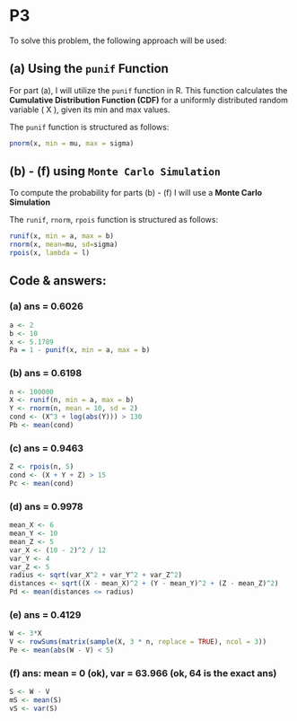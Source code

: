 # P3

To solve this problem, the following approach will be used:

## (a) Using the `punif` Function

For part (a), I will utilize the `punif` function in R. This function calculates the **Cumulative Distribution Function (CDF)** for a uniformly distributed random variable \( X \), given its min and max values.

The `punif` function is structured as follows:

```R
pnorm(x, min = mu, max = sigma)
```
## (b) - (f) using `Monte Carlo Simulation`

To compute the probability for parts (b) - (f) I will use a **Monte Carlo Simulation**

The `runif`, `rnorm`, `rpois` function is structured as follows:

```R
runif(x, min = a, max = b)
rnorm(x, mean=mu, sd=sigma)
rpois(x, lambda = l)
```

## Code & answers:

### (a) ans = 0.6026
```R
a <- 2
b <- 10
x <- 5.1789 
Pa = 1 - punif(x, min = a, max = b)
```

### (b) ans = 0.6198
```R
n <- 100000
X <- runif(n, min = a, max = b)
Y <- rnorm(n, mean = 10, sd = 2)
cond <- (X^3 + log(abs(Y))) > 130
Pb <- mean(cond)
```

### (c) ans = 0.9463
```R
Z <- rpois(n, 5)
cond <- (X + Y + Z) > 15
Pc <- mean(cond)
```

### (d) ans = 0.9978
```R
mean_X <- 6
mean_Y <- 10
mean_Z <- 5
var_X <- (10 - 2)^2 / 12
var_Y <- 4
var_Z <- 5
radius <- sqrt(var_X^2 + var_Y^2 + var_Z^2)
distances <- sqrt((X - mean_X)^2 + (Y - mean_Y)^2 + (Z - mean_Z)^2)
Pd <- mean(distances <= radius)
```

### (e) ans = 0.4129
```R
W <- 3*X
V <- rowSums(matrix(sample(X, 3 * n, replace = TRUE), ncol = 3))
Pe <- mean(abs(W - V) < 5)
```

### (f) ans: mean = 0 (ok), var = 63.966 (ok, 64 is the exact ans)  
```R
S <- W - V
mS <- mean(S)
vS <- var(S)
```